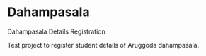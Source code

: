 # Dahampasala
Dahampasala Details Registration

Test project to register student details of Aruggoda dahampasala.
